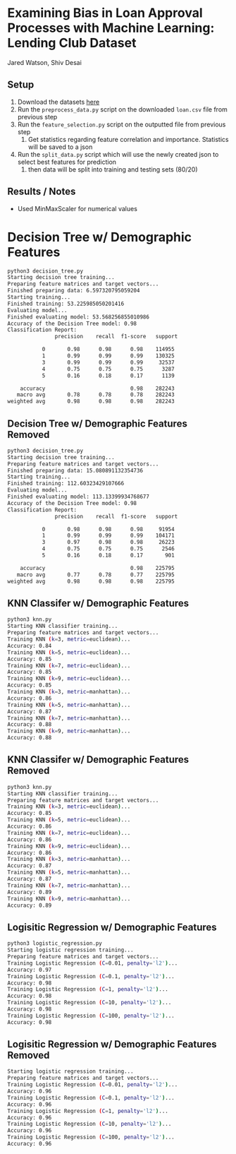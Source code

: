# Examining Bias in Loan Approval Processes with Machine Learning: Lending Club Dataset

Jared Watson, Shiv Desai

## Setup

1. Download the datasets [here](https://www.kaggle.com/datasets/adarshsng/lending-club-loan-data-csv)
2. Run the `preprocess_data.py` script on the downloaded `loan.csv` file from previous step
3. Run the `feature_selection.py` script on the outputted file from previous step
   1. Get statistics regarding feature correlation and importance. Statistics will be saved to a json
4. Run the `split_data.py` script which will use the newly created json to select best features for prediction
   1. then data will be split into training and testing sets (80/20)

## Results / Notes

- Used MinMaxScaler for numerical values

# Decision Tree w/ Demographic Features

```bash
python3 decision_tree.py
Starting decision tree training...
Preparing feature matrices and target vectors...
Finished preparing data: 6.597320795059204
Starting training...
Finished training: 53.225985050201416
Evaluating model...
Finished evaluating model: 53.568256855010986
Accuracy of the Decision Tree model: 0.98
Classification Report:
               precision    recall  f1-score   support

           0       0.98      0.98      0.98    114955
           1       0.99      0.99      0.99    130325
           3       0.99      0.99      0.99     32537
           4       0.75      0.75      0.75      3287
           5       0.16      0.18      0.17      1139

    accuracy                           0.98    282243
   macro avg       0.78      0.78      0.78    282243
weighted avg       0.98      0.98      0.98    282243
```

## Decision Tree w/ Demographic Features Removed

```bash
python3 decision_tree.py
Starting decision tree training...
Preparing feature matrices and target vectors...
Finished preparing data: 15.080891132354736
Starting training...
Finished training: 112.60323429107666
Evaluating model...
Finished evaluating model: 113.13399934768677
Accuracy of the Decision Tree model: 0.98
Classification Report:
               precision    recall  f1-score   support

           0       0.98      0.98      0.98     91954
           1       0.99      0.99      0.99    104171
           3       0.97      0.98      0.98     26223
           4       0.75      0.75      0.75      2546
           5       0.16      0.18      0.17       901

    accuracy                           0.98    225795
   macro avg       0.77      0.78      0.77    225795
weighted avg       0.98      0.98      0.98    225795
```

## KNN Classifer w/ Demographic Features

```bash
python3 knn.py
Starting KNN classifier training...
Preparing feature matrices and target vectors...
Training KNN (k=3, metric=euclidean)...
Accuracy: 0.84
Training KNN (k=5, metric=euclidean)...
Accuracy: 0.85
Training KNN (k=7, metric=euclidean)...
Accuracy: 0.85
Training KNN (k=9, metric=euclidean)...
Accuracy: 0.85
Training KNN (k=3, metric=manhattan)...
Accuracy: 0.86
Training KNN (k=5, metric=manhattan)...
Accuracy: 0.87
Training KNN (k=7, metric=manhattan)...
Accuracy: 0.88
Training KNN (k=9, metric=manhattan)...
Accuracy: 0.88
```

## KNN Classifer w/ Demographic Features Removed

```bash
python3 knn.py
Starting KNN classifier training...
Preparing feature matrices and target vectors...
Training KNN (k=3, metric=euclidean)...
Accuracy: 0.85
Training KNN (k=5, metric=euclidean)...
Accuracy: 0.86
Training KNN (k=7, metric=euclidean)...
Accuracy: 0.86
Training KNN (k=9, metric=euclidean)...
Accuracy: 0.86
Training KNN (k=3, metric=manhattan)...
Accuracy: 0.87
Training KNN (k=5, metric=manhattan)...
Accuracy: 0.87
Training KNN (k=7, metric=manhattan)...
Accuracy: 0.89
Training KNN (k=9, metric=manhattan)...
Accuracy: 0.89
```

## Logisitic Regression w/ Demographic Features

```bash
python3 logistic_regression.py
Starting logistic regression training...
Preparing feature matrices and target vectors...
Training Logistic Regression (C=0.01, penalty='l2')...
Accuracy: 0.97
Training Logistic Regression (C=0.1, penalty='l2')...
Accuracy: 0.98
Training Logistic Regression (C=1, penalty='l2')...
Accuracy: 0.98
Training Logistic Regression (C=10, penalty='l2')...
Accuracy: 0.98
Training Logistic Regression (C=100, penalty='l2')...
Accuracy: 0.98
```

## Logisitic Regression w/ Demographic Features Removed

```bash
Starting logistic regression training...
Preparing feature matrices and target vectors...
Training Logistic Regression (C=0.01, penalty='l2')...
Accuracy: 0.96
Training Logistic Regression (C=0.1, penalty='l2')...
Accuracy: 0.96
Training Logistic Regression (C=1, penalty='l2')...
Accuracy: 0.96
Training Logistic Regression (C=10, penalty='l2')...
Accuracy: 0.96
Training Logistic Regression (C=100, penalty='l2')...
Accuracy: 0.96
```
